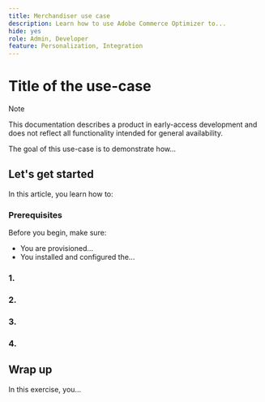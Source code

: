 ```yaml
---
title: Merchandiser use case
description: Learn how to use Adobe Commerce Optimizer to...
hide: yes
role: Admin, Developer
feature: Personalization, Integration
---
```

# Title of the use-case

>[!NOTE]
>
>This documentation describes a product in early-access development and does not reflect all functionality intended for general availability.

The goal of this use-case is to demonstrate how...

## Let's get started

In this article, you learn how to:

### Prerequisites

Before you begin, make sure:

- You are provisioned...
- You installed and configured the...

### 1. 

### 2. 

### 3. 

### 4.

## Wrap up

In this exercise, you...

